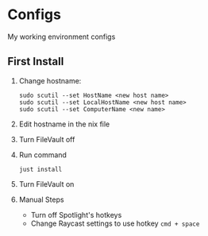 # Configs
My working environment configs

## First Install

1. Change hostname:

    ```shell
    sudo scutil --set HostName <new host name>
    sudo scutil --set LocalHostName <new host name>
    sudo scutil --set ComputerName <new name>
    ```

1. Edit hostname in the nix file

1. Turn FileVault off

1. Run command

    ```shell
    just install
    ```

1. Turn FileVault on

1. Manual Steps

    - Turn off Spotlight's hotkeys
    - Change Raycast settings to use hotkey `cmd + space`

